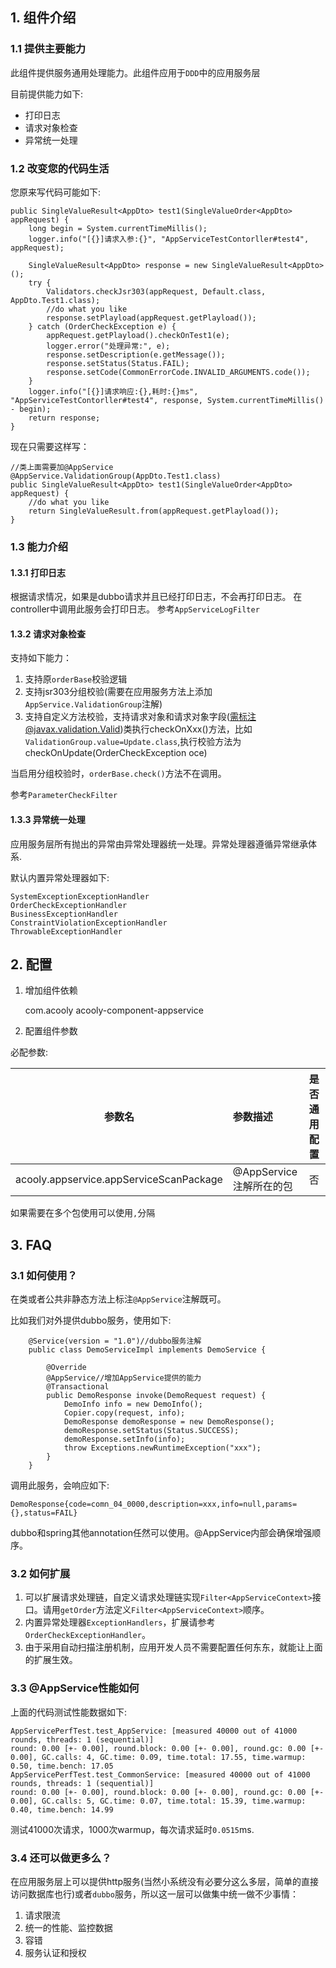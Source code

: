 ## 1. 组件介绍

### 1.1 提供主要能力

此组件提供服务通用处理能力。此组件应用于`DDD`中的应用服务层

目前提供能力如下:

 * 打印日志
 * 请求对象检查
 * 异常统一处理

### 1.2 改变您的代码生活 

您原来写代码可能如下:

 
 	public SingleValueResult<AppDto> test1(SingleValueOrder<AppDto> appRequest) {
 		long begin = System.currentTimeMillis();
 		logger.info("[{}]请求入参:{}", "AppServiceTestContorller#test4", appRequest);
 		
 		SingleValueResult<AppDto> response = new SingleValueResult<AppDto>();
 		try {
 			Validators.checkJsr303(appRequest, Default.class, AppDto.Test1.class);
 			//do what you like
 			response.setPlayload(appRequest.getPlayload());
 		} catch (OrderCheckException e) {
 			appRequest.getPlayload().checkOnTest1(e);
 			logger.error("处理异常:", e);
 			response.setDescription(e.getMessage());
 			response.setStatus(Status.FAIL);
 			response.setCode(CommonErrorCode.INVALID_ARGUMENTS.code());
 		}
 		logger.info("[{}]请求响应:{},耗时:{}ms", "AppServiceTestContorller#test4", response, System.currentTimeMillis() - begin);
 		return response;
 	}

现在只需要这样写：

    //类上面需要加@AppService
 	@AppService.ValidationGroup(AppDto.Test1.class)
 	public SingleValueResult<AppDto> test1(SingleValueOrder<AppDto> appRequest) {
 		//do what you like
 		return SingleValueResult.from(appRequest.getPlayload());
 	}
 	
 
### 1.3 能力介绍

#### 1.3.1 打印日志

根据请求情况，如果是dubbo请求并且已经打印日志，不会再打印日志。
在controller中调用此服务会打印日志。
参考`AppServiceLogFilter`


#### 1.3.2  请求对象检查

支持如下能力：

1. 支持原`orderBase`校验逻辑
2. 支持jsr303分组校验(需要在应用服务方法上添加`AppService.ValidationGroup`注解)
3. 支持自定义方法校验，支持请求对象和请求对象字段(需标注@javax.validation.Valid)类执行checkOnXxx()方法，比如	`ValidationGroup.value=Update.class`,执行校验方法为checkOnUpdate(OrderCheckException oce)

当启用分组校验时，`orderBase.check()`方法不在调用。

参考`ParameterCheckFilter`


#### 1.3.3 异常统一处理

应用服务层所有抛出的异常由异常处理器统一处理。异常处理器遵循异常继承体系.

默认内置异常处理器如下:

	SystemExceptionExceptionHandler
	OrderCheckExceptionHandler
	BusinessExceptionHandler
	ConstraintViolationExceptionHandler
	ThrowableExceptionHandler

## 2. 配置

1) 增加组件依赖

    <dependency>
        <groupId>com.acooly</groupId>
        <artifactId>acooly-component-appservice</artifactId>
    </dependency>

2) 配置组件参数    

必配参数: 

|参数名|参数描述|是否通用配置|
|:---:|:------|:-----|
|acooly.appservice.appServiceScanPackage| @AppService注解所在的包|否|

如果需要在多个包使用可以使用`,`分隔

## 3. FAQ

### 3.1 如何使用？

在类或者公共非静态方法上标注`@AppService`注解既可。

比如我们对外提供dubbo服务，使用如下:

        @Service(version = "1.0")//dubbo服务注解
        public class DemoServiceImpl implements DemoService {
        	
        	@Override
        	@AppService//增加AppService提供的能力
        	@Transactional
        	public DemoResponse invoke(DemoRequest request) {
        		DemoInfo info = new DemoInfo();
        		Copier.copy(request, info);
        		DemoResponse demoResponse = new DemoResponse();
        		demoResponse.setStatus(Status.SUCCESS);
        		demoResponse.setInfo(info);
        		throw Exceptions.newRuntimeException("xxx");
        	}
        }

调用此服务，会响应如下:

    DemoResponse{code=comn_04_0000,description=xxx,info=null,params={},status=FAIL}

dubbo和spring其他annotation任然可以使用。@AppService内部会确保增强顺序。

### 3.2 如何扩展

1. 可以扩展请求处理链，自定义请求处理链实现`Filter<AppServiceContext>`接口。请用`getOrder`方法定义`Filter<AppServiceContext>`顺序。
2. 内置异常处理器`ExceptionHandlers`，扩展请参考`OrderCheckExceptionHandler`。
3. 由于采用自动扫描注册机制，应用开发人员不需要配置任何东东，就能让上面的扩展生效。

### 3.3 @AppService性能如何

上面的代码测试性能数据如下:
	
	AppServicePerfTest.test_AppService: [measured 40000 out of 41000 rounds, threads: 1 (sequential)]
 	round: 0.00 [+- 0.00], round.block: 0.00 [+- 0.00], round.gc: 0.00 [+- 0.00], GC.calls: 4, GC.time: 0.09, time.total: 17.55, time.warmup: 0.50, time.bench: 17.05
	AppServicePerfTest.test_CommonService: [measured 40000 out of 41000 rounds, threads: 1 (sequential)]
 	round: 0.00 [+- 0.00], round.block: 0.00 [+- 0.00], round.gc: 0.00 [+- 0.00], GC.calls: 5, GC.time: 0.07, time.total: 15.39, time.warmup: 0.40, time.bench: 14.99

测试41000次请求，1000次warmup，每次请求延时`0.0515`ms.


### 3.4 还可以做更多么？

在应用服务层上可以提供http服务(当然小系统没有必要分这么多层，简单的直接访问数据库也行)或者`dubbo`服务，所以这一层可以做集中统一做不少事情：

1. 请求限流
2. 统一的性能、监控数据
3. 容错
4. 服务认证和授权
